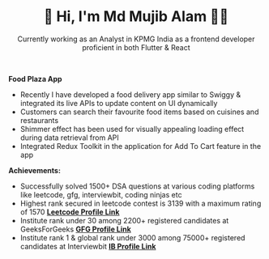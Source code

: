 <h1 align='center'>
 👋 Hi, I'm Md Mujib Alam 👨‍💻
</h1>

<p align='center'>
  Currently working as an Analyst in KPMG India as a frontend developer proficient in both Flutter & React
</p>

<br/>

**Food Plaza App** 
- Recently I have developed a food delivery app similar to Swiggy & integrated its live APIs to update content on UI dynamically
- Customers can search their favourite food items based on cuisines and restaurants
- Shimmer effect has been used for visually appealing loading effect during data retrieval from API
- Integrated Redux Toolkit in the application for Add To Cart feature in the app

**Achievements:**
- Successfully solved 1500+ DSA questions at various coding platforms like leetcode, gfg, interviewbit, coding ninjas etc
- Highest rank secured in leetcode contest is 3139 with a maximum rating of 1570  **[Leetcode Profile Link](https://leetcode.com/u/md_hamid/)**
- Institute rank under 30 among 2200+ registered candidates at GeeksForGeeks **[GFG Profile Link](https://auth.geeksforgeeks.org/user/md_hamid/)**
- Institute rank 1 & global rank under 3000 among 75000+ registered candidates at Interviewbit **[IB Profile Link](https://www.interviewbit.com/profile/md_hamid)**
  

